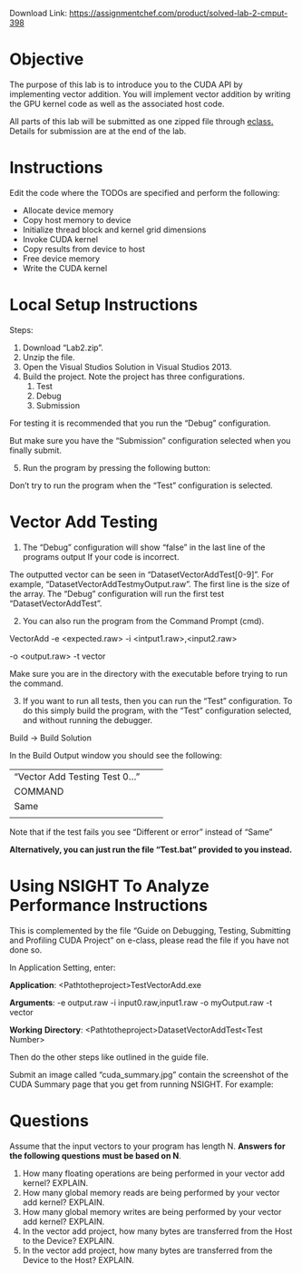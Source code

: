 Download Link: https://assignmentchef.com/product/solved-lab-2-cmput-398
<br>
<h1>Objective</h1>

The purpose of this lab is to introduce you to the CUDA API by implementing vector addition. You will implement vector addition by writing the GPU kernel code as well as the associated host code.

All parts of this lab will be submitted as one zipped file through <a href="https://eclass.srv.ualberta.ca/portal/">eclass</a><a href="https://eclass.srv.ualberta.ca/portal/">.</a> Details for submission are at the end of the lab.

<h1>Instructions</h1>

Edit the code where the TODOs are specified and perform the following:

<ul>

 <li>Allocate device memory</li>

 <li>Copy host memory to device</li>

 <li>Initialize thread block and kernel grid dimensions</li>

 <li>Invoke CUDA kernel</li>

 <li>Copy results from device to host</li>

 <li>Free device memory</li>

 <li>Write the CUDA kernel</li>

</ul>




<h1>Local Setup Instructions</h1>

Steps:

<ol>

 <li>Download “Lab2.zip”.</li>

 <li>Unzip the file.</li>

 <li>Open the Visual Studios Solution in Visual Studios 2013.</li>

 <li>Build the project. Note the project has three configurations.

  <ol>

   <li>Test</li>

   <li>Debug</li>

   <li>Submission</li>

  </ol></li>

</ol>

For testing it is recommended that you run the “Debug” configuration.







But make sure you have the “Submission” configuration selected when you finally submit.

<ol start="5">

 <li>Run the program by pressing the following button:</li>

</ol>







Don’t try to run the program when the “Test” configuration is selected.

<h1>Vector Add Testing</h1>

<ol>

 <li>The “Debug” configuration will show “false” in the last line of the programs output If your code is incorrect.</li>

</ol>







The outputted vector can be seen in “DatasetVectorAddTest[0-9]”. For example, “DatasetVectorAddTest myOutput.raw”. The first line is the size of the array. The “Debug” configuration will run the first test “DatasetVectorAddTest ”.

<ol start="2">

 <li>You can also run the program from the Command Prompt (cmd).</li>

</ol>




VectorAdd -e &lt;expected.raw&gt; -i &lt;intput1.raw&gt;,&lt;input2.raw&gt; 

-o &lt;output.raw&gt; -t vector




Make sure you are in the directory with the executable before trying to run the command.

<ol start="3">

 <li>If you want to run all tests, then you can run the “Test” configuration. To do this simply build the program, with the “Test” configuration selected, and without running the debugger.</li>

</ol>




Build -&gt; Build Solution




In the Build Output window you should see the following:

<table width="198">

 <tbody>

  <tr>

   <td colspan="3" width="198">“Vector Add Testing Test 0…”</td>

  </tr>

  <tr>

   <td colspan="2" width="46">COMMAND</td>

   <td rowspan="2" width="152"> </td>

  </tr>

  <tr>

   <td width="26">Same</td>

   <td width="20"> </td>

  </tr>

  <tr>

   <td width="26"></td>

   <td width="20"></td>

   <td width="152"></td>

  </tr>

 </tbody>

</table>

Note that if the test fails you see “Different or error” instead of “Same”

<strong>Alternatively, you can just run the file “Test.bat” provided to you instead. </strong>

<h1>Using NSIGHT To Analyze Performance Instructions</h1>

This is complemented by the file “Guide on Debugging, Testing, Submitting and Profiling CUDA Project” on e-class, please read the file if you have not done so.

In Application Setting, enter:

<strong>Application</strong>: &lt;Pathtotheproject&gt;TestVectorAdd.exe

<strong>Arguments</strong>: -e output.raw -i input0.raw,input1.raw -o myOutput.raw -t vector

<strong>Working</strong> <strong>Directory</strong>: &lt;Pathtotheproject&gt;DatasetVectorAddTest&lt;Test Number&gt;




Then do the other steps like outlined in the guide file.

Submit an image called “cuda_summary.jpg” contain the screenshot of the CUDA Summary page that you get from running NSIGHT. For example:




<h1>Questions</h1>

Assume that the input vectors to your program has length N. <strong>Answers for the following questions</strong> <strong>must be based on N</strong>.

<ol>

 <li>How many floating operations are being performed in your vector add kernel? EXPLAIN.</li>

 <li>How many global memory reads are being performed by your vector add kernel? EXPLAIN.</li>

 <li>How many global memory writes are being performed by your vector add kernel? EXPLAIN.</li>

 <li>In the vector add project, how many bytes are transferred from the Host to the Device? EXPLAIN.</li>

 <li>In the vector add project, how many bytes are transferred from the Device to the Host? EXPLAIN.</li>

</ol>